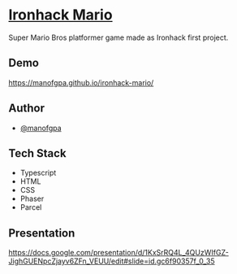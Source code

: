 # [Ironhack Mario](https://manofgpa.github.io/ironhack-mario/)

Super Mario Bros platformer game made as Ironhack first project.

## Demo

https://manofgpa.github.io/ironhack-mario/

## Author

- [@manofgpa](https://github.com/manofgpa)

## Tech Stack

- Typescript
- HTML
- CSS
- Phaser
- Parcel

## Presentation

https://docs.google.com/presentation/d/1KxSrRQ4L_4QUzWIfGZ-JighGUENpcZjayv6ZFn_VEUU/edit#slide=id.gc6f90357f_0_35
